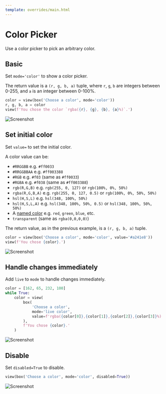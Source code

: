 ```yaml
---
template: overrides/main.html
---
```

# Color Picker

Use a color picker to pick an arbitrary color.

## Basic

Set `mode='color'` to show a color picker.

The return value is a `(r, g, b, a)` tuple,
where `r`, `g`, `b` are integers between 0-255,
and `a` is an integer between 0-100%.


```py
color = view(box('Choose a color', mode='color'))
r, g, b, a = color
view(f'You chose the color `rgba({r}, {g}, {b}, {a}%)`.')
```


![Screenshot](assets/screenshots/color_basic.png)


## Set initial color

Set `value=` to set the initial color.

A color value can be:

- `#RRGGBB` e.g. `#ff0033`
- `#RRGGBBAA` e.g. `#ff003388`
- `#RGB` e.g. `#f03` (same as `#ff0033`)
- `#RGBA` e.g. `#f038` (same as `#ff003388`)
- `rgb(R,G,B)` e.g. `rgb(255, 0, 127)` or `rgb(100%, 0%, 50%)`
- `rgba(R,G,B,A)` e.g. `rgb(255, 0, 127, 0.5)` or `rgb(100%, 0%, 50%, 50%)`
- `hsl(H,S,L)` e.g. `hsl(348, 100%, 50%)`
- `hsl(H,S,L,A)` e.g. `hsl(348, 100%, 50%, 0.5)` or `hsl(348, 100%, 50%, 50%)`
- A [named color](https://drafts.csswg.org/css-color-3/#svg-color) e.g. `red`, `green`, `blue`, etc.
- `transparent` (same as `rgba(0,0,0,0)`)

The return value, as in the previous example, is a `(r, g, b, a)` tuple.


```py
color = view(box('Choose a color', mode='color', value='#a241e8'))
view(f'You chose {color}.')
```


![Screenshot](assets/screenshots/color_value.png)


## Handle changes immediately

Add `live` to `mode` to handle changes immediately.


```py
color = [162, 65, 232, 100]
while True:
    color = view(
        box(
            'Choose a color',
            mode='live color',
            value=f'rgba({color[0]},{color[1]},{color[2]},{color[3]}%)',
        ),
        f'You chose {color}.'
    )
```


![Screenshot](assets/screenshots/color_live.png)


## Disable

Set `disabled=True` to disable.


```py
view(box('Choose a color', mode='color', disabled=True))
```


![Screenshot](assets/screenshots/color_disable.png)

